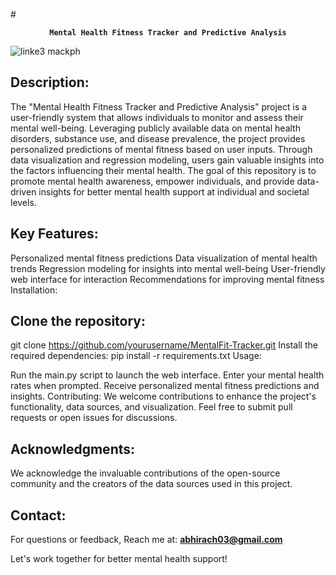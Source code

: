 #<p align="center"> <b>`Mental Health Fitness Tracker and Predictive Analysis`</b></p>
![linke3 mackph](https://i0.wp.com/fitpedia.com/wp-content/uploads/2017/03/brain-mental-fitness-dpc.jpg)

## <b>Description:</b>

The "Mental Health Fitness Tracker and Predictive Analysis" project is a user-friendly system that allows individuals to monitor and assess their mental well-being. Leveraging publicly available data on mental health disorders, substance use, and disease prevalence, the project provides personalized predictions of mental fitness based on user inputs. Through data visualization and regression modeling, users gain valuable insights into the factors influencing their mental health. The goal of this repository is to promote mental health awareness, empower individuals, and provide data-driven insights for better mental health support at individual and societal levels.

## <b>Key Features:</b>

Personalized mental fitness predictions
Data visualization of mental health trends
Regression modeling for insights into mental well-being
User-friendly web interface for interaction
Recommendations for improving mental fitness
Installation:

## <b>Clone the repository:</b>
git clone https://github.com/yourusername/MentalFit-Tracker.git
Install the required dependencies: pip install -r requirements.txt
Usage:

Run the main.py script to launch the web interface.
Enter your mental health rates when prompted.
Receive personalized mental fitness predictions and insights.
Contributing:
We welcome contributions to enhance the project's functionality, data sources, and visualization. Feel free to submit pull requests or open issues for discussions.

## <b>Acknowledgments:</b>
We acknowledge the invaluable contributions of the open-source community and the creators of the data sources used in this project.

## <b>Contact:</b>
For questions or feedback, Reach me at: **abhirach03@gmail.com**

Let's work together for better mental health support!
